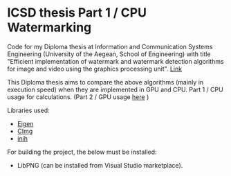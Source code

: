 # ICSD thesis Part 1 / CPU Watermarking

Code for my Diploma thesis at Information and Communication Systems Engineering (University of the Aegean, School of Engineering) with title "Efficient implementation of watermark and watermark detection algorithms for image and video using the graphics processing unit". [Link](https://hellanicus.lib.aegean.gr/handle/11610/19672)


This Diploma thesis aims to compare the above algorithms (mainly in execution speed) when they are implemented in GPU and CPU.
Part 1 / CPU usage for calculations. (Part 2 / GPU usage [here](https://github.com/kar-dim/diploma-thesis_GPU) )

Libraries used:
- [Eigen](https://eigen.tuxfamily.org/index.php?title=Main_Page)
- [CImg](https://cimg.eu/)
- [inih](https://github.com/jtilly/inih)

For building the project, the below must be installed:
- LibPNG (can be installed from Visual Studio marketplace).
